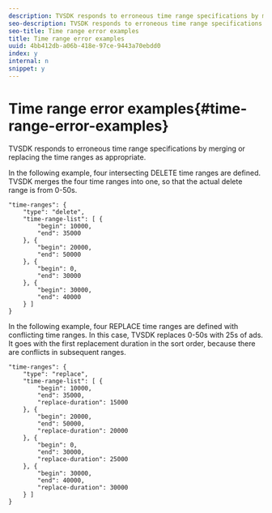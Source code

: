 ```yaml
---
description: TVSDK responds to erroneous time range specifications by merging or replacing the time ranges as appropriate.
seo-description: TVSDK responds to erroneous time range specifications by merging or replacing the time ranges as appropriate.
seo-title: Time range error examples
title: Time range error examples
uuid: 4bb412db-a06b-418e-97ce-9443a70ebdd0
index: y
internal: n
snippet: y
---
```


# Time range error examples{#time-range-error-examples}

TVSDK responds to erroneous time range specifications by merging or replacing the time ranges as appropriate.

In the following example, four intersecting DELETE time ranges are defined. TVSDK merges the four time ranges into one, so that the actual delete range is from 0-50s. 

```
"time-ranges": {
    "type": "delete",
    "time-range-list": [ {
        "begin": 10000,
        "end": 35000
    }, {
        "begin": 20000,
        "end": 50000
    }, {
        "begin": 0,
        "end": 30000
    }, {
        "begin": 30000,
        "end": 40000
    } ]
}

```

In the following example, four REPLACE time ranges are defined with conflicting time ranges. In this case, TVSDK replaces 0-50s with 25s of ads. It goes with the first replacement duration in the sort order, because there are conflicts in subsequent ranges. 

```
"time-ranges": {
    "type": "replace",
    "time-range-list": [ {
        "begin": 10000,
        "end": 35000,
        "replace-duration": 15000
    }, {
        "begin": 20000,
        "end": 50000,
        "replace-duration": 20000
    }, {
        "begin": 0,
        "end": 30000,
        "replace-duration": 25000
    }, {
        "begin": 30000,
        "end": 40000,
        "replace-duration": 30000
    } ]
}

```


